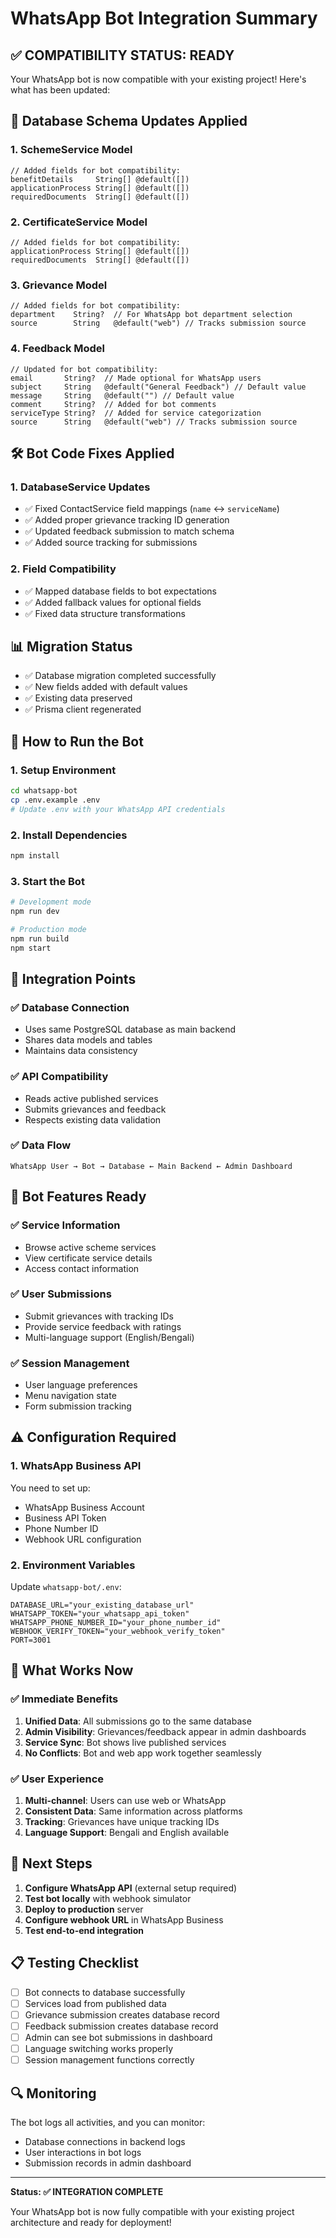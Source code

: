 # WhatsApp Bot Integration Summary

## ✅ **COMPATIBILITY STATUS: READY**

Your WhatsApp bot is now compatible with your existing project! Here's what has been updated:

## 🔧 **Database Schema Updates Applied**

### 1. **SchemeService Model**

```prisma
// Added fields for bot compatibility:
benefitDetails     String[] @default([])
applicationProcess String[] @default([])
requiredDocuments  String[] @default([])
```

### 2. **CertificateService Model**

```prisma
// Added fields for bot compatibility:
applicationProcess String[] @default([])
requiredDocuments  String[] @default([])
```

### 3. **Grievance Model**

```prisma
// Added fields for bot compatibility:
department    String?  // For WhatsApp bot department selection
source        String   @default("web") // Tracks submission source
```

### 4. **Feedback Model**

```prisma
// Updated for bot compatibility:
email       String?  // Made optional for WhatsApp users
subject     String   @default("General Feedback") // Default value
message     String   @default("") // Default value
comment     String?  // Added for bot comments
serviceType String?  // Added for service categorization
source      String   @default("web") // Tracks submission source
```

## 🛠️ **Bot Code Fixes Applied**

### 1. **DatabaseService Updates**

- ✅ Fixed ContactService field mappings (`name` ↔ `serviceName`)
- ✅ Added proper grievance tracking ID generation
- ✅ Updated feedback submission to match schema
- ✅ Added source tracking for submissions

### 2. **Field Compatibility**

- ✅ Mapped database fields to bot expectations
- ✅ Added fallback values for optional fields
- ✅ Fixed data structure transformations

## 📊 **Migration Status**

- ✅ Database migration completed successfully
- ✅ New fields added with default values
- ✅ Existing data preserved
- ✅ Prisma client regenerated

## 🚀 **How to Run the Bot**

### 1. **Setup Environment**

```bash
cd whatsapp-bot
cp .env.example .env
# Update .env with your WhatsApp API credentials
```

### 2. **Install Dependencies**

```bash
npm install
```

### 3. **Start the Bot**

```bash
# Development mode
npm run dev

# Production mode
npm run build
npm start
```

## 🔗 **Integration Points**

### ✅ **Database Connection**

- Uses same PostgreSQL database as main backend
- Shares data models and tables
- Maintains data consistency

### ✅ **API Compatibility**

- Reads active published services
- Submits grievances and feedback
- Respects existing data validation

### ✅ **Data Flow**

```
WhatsApp User → Bot → Database ← Main Backend ← Admin Dashboard
```

## 📱 **Bot Features Ready**

### ✅ **Service Information**

- Browse active scheme services
- View certificate service details
- Access contact information

### ✅ **User Submissions**

- Submit grievances with tracking IDs
- Provide service feedback with ratings
- Multi-language support (English/Bengali)

### ✅ **Session Management**

- User language preferences
- Menu navigation state
- Form submission tracking

## ⚠️ **Configuration Required**

### 1. **WhatsApp Business API**

You need to set up:

- WhatsApp Business Account
- Business API Token
- Phone Number ID
- Webhook URL configuration

### 2. **Environment Variables**

Update `whatsapp-bot/.env`:

```env
DATABASE_URL="your_existing_database_url"
WHATSAPP_TOKEN="your_whatsapp_api_token"
WHATSAPP_PHONE_NUMBER_ID="your_phone_number_id"
WEBHOOK_VERIFY_TOKEN="your_webhook_verify_token"
PORT=3001
```

## 🎯 **What Works Now**

### ✅ **Immediate Benefits**

1. **Unified Data**: All submissions go to the same database
2. **Admin Visibility**: Grievances/feedback appear in admin dashboards
3. **Service Sync**: Bot shows live published services
4. **No Conflicts**: Bot and web app work together seamlessly

### ✅ **User Experience**

1. **Multi-channel**: Users can use web or WhatsApp
2. **Consistent Data**: Same information across platforms
3. **Tracking**: Grievances have unique tracking IDs
4. **Language Support**: Bengali and English available

## 🚦 **Next Steps**

1. **Configure WhatsApp API** (external setup required)
2. **Test bot locally** with webhook simulator
3. **Deploy to production** server
4. **Configure webhook URL** in WhatsApp Business
5. **Test end-to-end integration**

## 📋 **Testing Checklist**

- [ ] Bot connects to database successfully
- [ ] Services load from published data
- [ ] Grievance submission creates database record
- [ ] Feedback submission creates database record
- [ ] Admin can see bot submissions in dashboard
- [ ] Language switching works properly
- [ ] Session management functions correctly

## 🔍 **Monitoring**

The bot logs all activities, and you can monitor:

- Database connections in backend logs
- User interactions in bot logs
- Submission records in admin dashboard

---

**Status: ✅ INTEGRATION COMPLETE**

Your WhatsApp bot is now fully compatible with your existing project architecture and ready for deployment!
